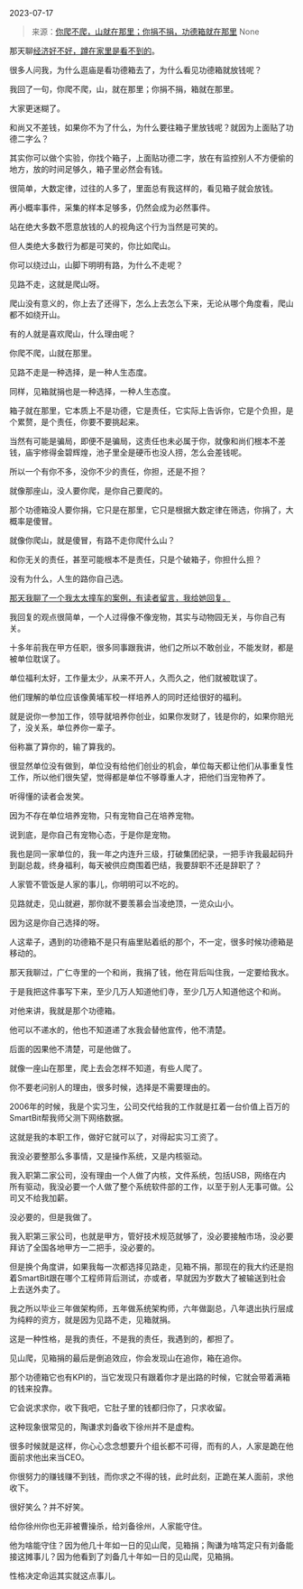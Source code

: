2023-07-17

> 来源：[你爬不爬，山就在那里；你捐不捐，功德箱就在那里](http://mp.weixin.qq.com/s?__biz=MzU3NDc5Nzc0NQ==&amp;mid=2247525081&amp;idx=1&amp;sn=b481b965ff53700434fdec7e3270e801&amp;chksm=fd2ec007ca594911e0d188314730539b473f732b6138525295dedea91a2b0c1458e2989694af&amp;scene=127#wechat_redirect)
> None

那天聊[经济好不好，蹲在家里是看不到的](http://mp.weixin.qq.com/s?__biz=MzU0MjYwNDU2Mw==&mid=2247511685&idx=1&sn=31f6ee2f79186eba004909f576c233b1&chksm=fb1ac2f9cc6d4bef49d20d7a83a607b5f658ff232dcfd64adf929b4afc4beef1f6a0854e14c8&scene=21#wechat_redirect)。  

很多人问我，为什么逛庙是看功德箱去了，为什么看见功德箱就放钱呢？

我回了一句，你爬不爬，山，就在那里；你捐不捐，箱就在那里。  

大家更迷糊了。  

和尚又不差钱，如果你不为了什么，为什么要往箱子里放钱呢？就因为上面贴了功德二字么？  

其实你可以做个实验，你找个箱子，上面贴功德二字，放在有监控别人不方便偷的地方，放的时间足够久，箱子里必然会有钱。  

很简单，大数定律，过往的人多了，里面总有我这样的，看见箱子就会放钱。  

再小概率事件，采集的样本足够多，仍然会成为必然事件。  

站在绝大多数不愿意放钱的人的视角这个行为当然是可笑的。  

但人类绝大多数行为都是可笑的，你比如爬山。  

你可以绕过山，山脚下明明有路，为什么不走呢？  

见路不走，这就是爬山呀。  

爬山没有意义的，你上去了还得下，怎么上去怎么下来，无论从哪个角度看，爬山都不如绕开山。

有的人就是喜欢爬山，什么理由呢？  

你爬不爬，山就在那里。

见路不走是一种选择，是一种人生态度。  

同样，见箱就捐也是一种选择，一种人生态度。

箱子就在那里，它本质上不是功德，它是责任，它实际上告诉你，它是个负担，是个累赘，是个责任，你要不要挑起来。  

当然有可能是骗局，即便不是骗局，这责任也未必属于你，就像和尚们根本不差钱，庙宇修得金碧辉煌，池子里全是硬币也没人捞，怎么会差钱呢。  

所以一个有你不多，没你不少的责任，你担，还是不担？  

就像那座山，没人要你爬，是你自己要爬的。  

那个功德箱没人要你捐，它只是在那里，它只是根据大数定律在筛选，你捐了，大概率是傻冒。  

就像你爬山，就是傻冒，有路不走你爬什么山？  

和你无关的责任，甚至可能根本不是责任，只是个破箱子，你担什么担？  

没有为什么，人生的路你自己选。  

[那天我聊了一个我太太撞车的案例，有读者留言，我给她回复。](http://mp.weixin.qq.com/s?__biz=MzU0MjYwNDU2Mw==&mid=2247511690&idx=1&sn=7db9145608748480e69c582a6f07d914&chksm=fb1ac2f6cc6d4be0377406399099f1a6c79a3bed2cd121cef10ace79332fb786dfa482bf2cf3&scene=21#wechat_redirect)

我回复的观点很简单，一个人过得像不像宠物，其实与动物园无关，与你自己有关。  

十多年前我在甲方任职，很多同事跟我讲，他们之所以不敢创业，不能发财，都是被单位耽误了。  

单位福利太好，工作量太少，从来不开人，久而久之，他们就被耽误了。

他们理解的单位应该像黄埔军校一样培养人的同时还给很好的福利。  

就是说你一参加工作，领导就培养你创业，如果你发财了，钱是你的，如果你赔光了，没关系，单位养你一辈子。  

俗称赢了算你的，输了算我的。  

很显然单位没有做到，单位没有给他们创业的机会，单位每天都让他们从事重复性工作，所以他们很失望，觉得都是单位不够尊重人才，把他们当宠物养了。  

听得懂的读者会发笑。  

因为不存在单位培养宠物，只有宠物自己在培养宠物。

说到底，是你自己有宠物心态，于是你是宠物。

我也是同一家单位的，我一年之内连升三级，打破集团纪录，一把手许我最起码升到副总裁，终身福利，每天被供应商围着巴结，我要辞职不还是辞职了？  

人家管不管饭是人家的事儿，你明明可以不吃的。  

见路就走，见山就避，那你就不要羡慕会当凌绝顶，一览众山小。  

因为这是你自己选择的呀。  

人这辈子，遇到的功德箱不是只有庙里贴着纸的那个，不一定，很多时候功德箱是移动的。  

那天我聊过，广仁寺里的一个和尚，我捐了钱，他在背后叫住我，一定要给我水。

于是我把这件事写下来，至少几万人知道他们寺，至少几万人知道他这个和尚。  

对他来讲，我就是那个功德箱。  

他可以不递水的，他也不知道递了水我会替他宣传，他不清楚。  

后面的因果他不清楚，可是他做了。  

就像一座山在那里，爬上去会怎样不知道，有些人爬了。  

你不要老问别人的理由，很多时候，选择是不需要理由的。

2006年的时候，我是个实习生，公司交代给我的工作就是扛着一台价值上百万的SmartBit帮我师父测下网络数据。

这就是我的本职工作，做好它就可以了，对得起实习工资了。  

我没必要整那么多事情，又是操作系统，又是内核驱动。  

我入职第二家公司，没有理由一个人做了内核，文件系统，包括USB，网络在内所有驱动，我没必要一个人做了整个系统软件部的工作，以至于别人无事可做。公司又不给我加薪。  

没必要的，但是我做了。

我入职第三家公司，也就是甲方，管好技术规范就够了，没必要接触市场，没必要拜访了全国各地甲方一二把手，没必要的。

但是换个角度讲，如果我每一次都选择见路走，见箱不捐，那现在的我大约还是抱着SmartBit跟在哪个工程师背后测试，亦或者，早就因为岁数大了被输送到社会上去送外卖了。

我之所以毕业三年做架构师，五年做系统架构师，六年做副总，八年退出执行层成为纯粹的资方，就是因为见路不走，见箱就捐。  

这是一种性格，是我的责任，不是我的责任，我遇到的，都担了。  

见山爬，见箱捐的最后是倒追效应，你会发现山在追你，箱在追你。  

那个功德箱它也有KPI的，当它发现只有跟着你才是出路的时候，它就会带着满箱的钱来投靠。  

它会说求求你，收下我吧，它肚子里的钱都归你了，只求收留。  

这种现象很常见的，陶谦求刘备收下徐州并不是虚构。  

很多时候就是这样，你心心念念想要升个组长都不可得，而有的人，人家是跪在他面前求他出来当CEO。  

你很努力的赚钱赚不到钱，而你求之不得的钱，此时此刻，正跪在某人面前，求他收下。  

很好笑么？并不好笑。

给你徐州你也无非被曹操杀，给刘备徐州，人家能守住。  

他为啥能守住？因为他几十年如一日的见山爬，见箱捐；陶谦为啥笃定只有刘备能接这摊事儿？因为他看到了刘备几十年如一日的见山爬，见箱捐。  

性格决定命运其实就这点事儿。

